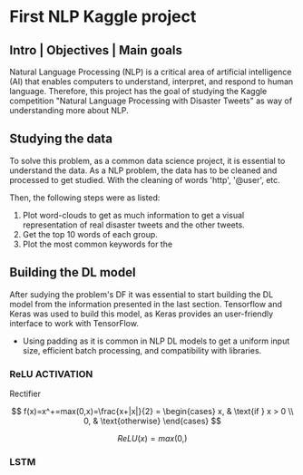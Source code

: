 # First NLP Kaggle project

## Intro | Objectives | Main goals
Natural Language Processing (NLP) is a critical area of artificial intelligence (AI) that enables computers to understand, interpret, and respond to human language. Therefore, this project has the goal of studying the Kaggle competition "Natural Language Processing with Disaster Tweets" as way of understanding more about NLP.

## Studying the data
To solve this problem, as a common data science project, it is essential to understand the data. As a NLP problem, the data has to be cleaned and processed to get studied. With the cleaning of words 'http', '@user', etc.

Then, the following steps were as listed:

1. Plot word-clouds to get as much information to get a visual representation of real disaster tweets and the other tweets.
1. Get the top 10 words of each group.
1. Plot the most common keywords for the 


## Building the DL model
After sudying the problem's DF it was essential to start building the DL model from the information presented in the last section. Tensorflow and Keras was used to build this model, as Keras provides an user-friendly interface to work with TensorFlow.

- Using padding as it is common in NLP DL models to get a uniform input size, efficient batch processing, and compatibility with libraries.



### ReLU ACTIVATION 
Rectifier 

$$
f(x)=x^+=max(0,x)=\frac{x+|x|}{2} = \begin{cases}
    x, & \text{if } x > 0 \\
    0, & \text{otherwise}
\end{cases}
$$

$$ReLU(x) = max(0,) $$


### LSTM 
